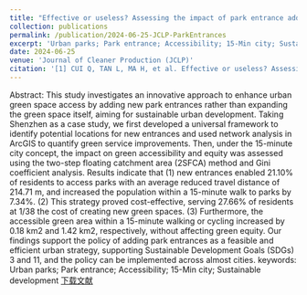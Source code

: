 ```yaml
---
title: "Effective or useless? Assessing the impact of park entrance addition policy on green space services from the 15-min city perspective"
collection: publications
permalink: /publication/2024-06-25-JCLP-ParkEntrances
excerpt: 'Urban parks; Park entrance; Accessibility; 15-Min city; Sustainable development'
date: 2024-06-25
venue: 'Journal of Cleaner Production (JCLP)'
citation: '[1] CUI Q, TAN L, MA H, et al. Effective or useless? Assessing the impact of park entrance addition policy on green space services from the 15-minute city perspective [J]. Journal of Cleaner Production, 2024: 142951. DOI:10.1016/j.jclepro.2024.142951.'
---
```

Abstract: This study investigates an innovative approach to enhance urban green space access by adding new park entrances rather than expanding the green space itself, aiming for sustainable urban development. Taking Shenzhen as a case study, we first developed a universal framework to identify potential locations for new entrances and used network analysis in ArcGIS to quantify green service improvements. Then, under the 15-minute city concept, the impact on green accessibility and equity was assessed using the two-step floating catchment area (2SFCA) method and Gini coefficient analysis. Results indicate that (1) new entrances enabled 21.10% of residents to access parks with an average reduced travel distance of 214.71 m, and increased the population within a 15-minute walk to parks by 7.34%. (2) This strategy proved cost-effective, serving 27.66% of residents at 1/38 the cost of creating new green spaces. (3) Furthermore, the accessible green area within a 15-minute walking or cycling increased by 0.18 km2 and 1.42 km2, respectively, without affecting green equity. Our findings support the policy of adding park entrances as a feasible and efficient urban strategy, supporting Sustainable Development Goals (SDGs) 3 and 11, and the policy can be implemented across almost cities.
keywords: Urban parks; Park entrance; Accessibility; 15-Min city; Sustainable development
[下载文献](https://doi.org/10.1016/j.jclepro.2024.142951)

